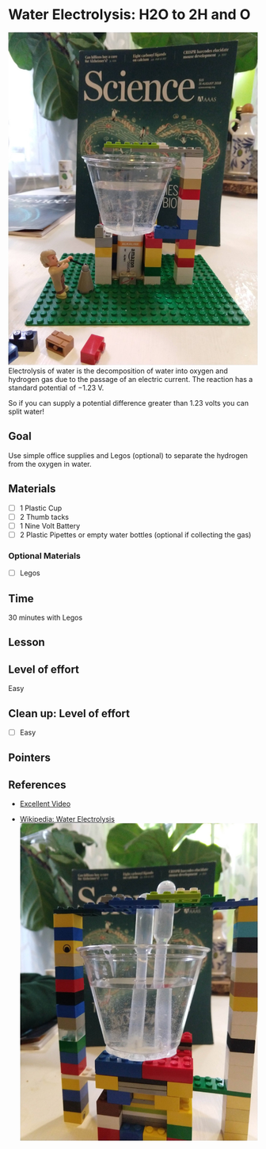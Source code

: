 # Water Electrolysis: H2O to 2H and O
![H2O Lego](./images/H2O_Lego_2.jpg )
Electrolysis of water is the decomposition of water into oxygen and hydrogen gas due to the passage of an electric current. The reaction has a standard potential of −1.23 V.

 So if you can supply a potential difference greater than  1.23 volts you can split water!
## Goal
Use simple office supplies and Legos (optional) to separate the hydrogen from the oxygen in water.

## Materials
- [ ] 1 Plastic Cup
- [ ] 2 Thumb tacks
- [ ] 1 Nine Volt Battery
- [ ] 2 Plastic Pipettes or empty water bottles (optional if collecting the gas)

### Optional Materials
- [ ] Legos

## Time
30 minutes with Legos
## Lesson


## Level of effort
Easy

## Clean up: Level of effort
- [ ] Easy
## Pointers

## References
* [Excellent Video](https://www.youtube.com/watch?v=HQ9Fhd7P_HA)

* [Wikipedia: Water Electrolysis](https://en.wikipedia.org/wiki/Electrolysis_of_water)
![H2O Lego](./images/H2O_Lego.jpg )
